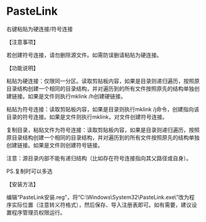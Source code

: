 # PasteLink
右键粘贴为硬连接/符号连接

【注意事项】

若创建符号连接，请勿删除源文件。如需防误删请粘贴为硬连接。



【功能说明】

粘贴为硬连接：仅限同一分区。读取剪贴板内容，如果是目录则递归遍历，按照原目录结构创建一个相同的目录结构，并对遍历到的所有文件按照原先的结构单独创建链接。如果是文件则执行mklink /h创建硬链接。

粘贴为符号连接：读取剪贴板内容，如果是目录则执行mklink /j命令，创建指向该目录的符号连接。如果是文件则执行mklink，对文件创建符号连接。

复制目录，粘贴文件为符号连接：读取剪贴板内容，如果是目录则递归遍历，按照原目录结构创建一个相同的目录结构，并对遍历到的所有文件按照原先的结构单独创建链接。如果是文件则创建符号链接。

注意：源目录内部不能有递归结构（比如存在符号连接指向其父路径或自身）。

PS.复制时可以多选



【安装方法】

编辑“PasteLink安装.reg”，将“C:\\Windows\\System32\\PasteLink.exe\”改为程序实际位置（注意转义符格式），然后保存、导入注册表即可。如有需要，建议设置程序管理员权限运行。
